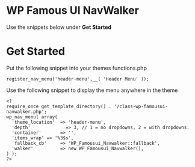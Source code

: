 # WP Famous UI NavWalker

Use the snippets below under **Get Started**


# Get Started

Put the following snippet into your themes functions.php

    register_nav_menu('header-menu',__( 'Header Menu' ));


Use the following snippet to display the menu anywhere in the theme

    <?
    require_once get_template_directory() . '/class-wp-famousui-navwalker.php';
    wp_nav_menu( array(
      'theme_location'  => 'header-menu',
      'depth'	          => 3, // 1 = no dropdowns, 2 = with dropdowns.
      'container'       => '',
      'items_wrap' => '%3$s',
      'fallback_cb'     => 'WP_Famousui_Navwalker::fallback',
      'walker'          => new WP_Famousui_Navwalker(),
    ) );
    ?>
